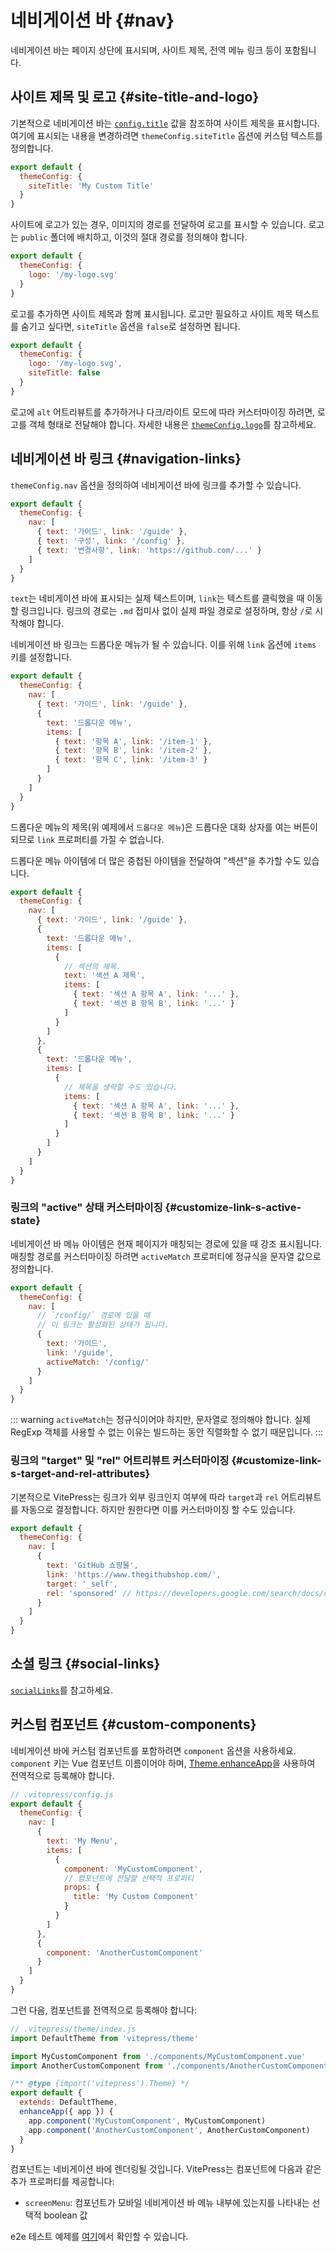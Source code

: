 # 네비게이션 바 {#nav}

네비게이션 바는 페이지 상단에 표시되며, 사이트 제목, 전역 메뉴 링크 등이 포함됩니다.

## 사이트 제목 및 로고 {#site-title-and-logo}

기본적으로 네비게이션 바는 [`config.title`](./site-config#title) 값을 참조하여 사이트 제목을 표시합니다. 여기에 표시되는 내용을 변경하려면 `themeConfig.siteTitle` 옵션에 커스텀 텍스트를 정의합니다.

```js
export default {
  themeConfig: {
    siteTitle: 'My Custom Title'
  }
}
```

사이트에 로고가 있는 경우, 이미지의 경로를 전달하여 로고를 표시할 수 있습니다. 로고는 `public` 폴더에 배치하고, 이것의 절대 경로를 정의해야 합니다.

```js
export default {
  themeConfig: {
    logo: '/my-logo.svg'
  }
}
```

로고를 추가하면 사이트 제목과 함께 표시됩니다. 로고만 필요하고 사이트 제목 텍스트를 숨기고 싶다면, `siteTitle` 옵션을 `false`로 설정하면 됩니다.

```js
export default {
  themeConfig: {
    logo: '/my-logo.svg',
    siteTitle: false
  }
}
```

로고에 `alt` 어트리뷰트를 추가하거나 다크/라이트 모드에 따라 커스터마이징 하려면, 로고를 객체 형태로 전달해야 합니다. 자세한 내용은 [`themeConfig.logo`](./default-theme-config#logo)를 참고하세요.

## 네비게이션 바 링크 {#navigation-links}

`themeConfig.nav` 옵션을 정의하여 네비게이션 바에 링크를 추가할 수 있습니다.

```js
export default {
  themeConfig: {
    nav: [
      { text: '가이드', link: '/guide' },
      { text: '구성', link: '/config' },
      { text: '변경사항', link: 'https://github.com/...' }
    ]
  }
}
```

`text`는 네비게이션 바에 표시되는 실제 텍스트이며, `link`는 텍스트를 클릭했을 때 이동할 링크입니다. 링크의 경로는 `.md` 접미사 없이 실제 파일 경로로 설정하며, 항상 `/`로 시작해야 합니다.

네비게이션 바 링크는 드롭다운 메뉴가 될 수 있습니다. 이를 위해 `link` 옵션에 `items` 키를 설정합니다.

```js
export default {
  themeConfig: {
    nav: [
      { text: '가이드', link: '/guide' },
      {
        text: '드롭다운 메뉴',
        items: [
          { text: '항목 A', link: '/item-1' },
          { text: '항목 B', link: '/item-2' },
          { text: '항목 C', link: '/item-3' }
        ]
      }
    ]
  }
}
```

드롭다운 메뉴의 제목(위 예제에서 `드롭다운 메뉴`)은 드롭다운 대화 상자를 여는 버튼이 되므로 `link` 프로퍼티를 가질 수 없습니다.

드롭다운 메뉴 아이템에 더 많은 중첩된 아이템을 전달하여 "섹션"을 추가할 수도 있습니다.

```js
export default {
  themeConfig: {
    nav: [
      { text: '가이드', link: '/guide' },
      {
        text: '드롭다운 메뉴',
        items: [
          {
            // 섹션의 제목.
            text: '섹션 A 제목',
            items: [
              { text: '섹션 A 항목 A', link: '...' },
              { text: '섹션 B 항목 B', link: '...' }
            ]
          }
        ]
      },
      {
        text: '드롭다운 메뉴',
        items: [
          {
            // 제목을 생략할 수도 있습니다.
            items: [
              { text: '섹션 A 항목 A', link: '...' },
              { text: '섹션 B 항목 B', link: '...' }
            ]
          }
        ]
      }
    ]
  }
}
```

### 링크의 "active" 상태 커스터마이징 {#customize-link-s-active-state}

네비게이션 바 메뉴 아이템은 현재 페이지가 매칭되는 경로에 있을 때 강조 표시됩니다. 매칭할 경로를 커스터마이징 하려면 `activeMatch` 프로퍼티에 정규식을 문자열 값으로 정의합니다.

```js
export default {
  themeConfig: {
    nav: [
      // `/config/` 경로에 있을 때
      // 이 링크는 활성화된 상태가 됩니다.
      {
        text: '가이드',
        link: '/guide',
        activeMatch: '/config/'
      }
    ]
  }
}
```

::: warning
`activeMatch`는 정규식이어야 하지만, 문자열로 정의해야 합니다. 실제 RegExp 객체를 사용할 수 없는 이유는 빌드하는 동안 직렬화할 수 없기 때문입니다.
:::

### 링크의 "target" 및 "rel" 어트리뷰트 커스터마이징 {#customize-link-s-target-and-rel-attributes}

기본적으로 VitePress는 링크가 외부 링크인지 여부에 따라 `target`과 `rel` 어트리뷰트를 자동으로 결정합니다. 하지만 원한다면 이를 커스터마이징 할 수도 있습니다.

```js
export default {
  themeConfig: {
    nav: [
      {
        text: 'GitHub 쇼핑몰',
        link: 'https://www.thegithubshop.com/',
        target: '_self',
        rel: 'sponsored' // https://developers.google.com/search/docs/crawling-indexing/qualify-outbound-links
      }
    ]
  }
}
```

## 소셜 링크 {#social-links}

[`socialLinks`](./default-theme-config#sociallinks)를 참고하세요.

## 커스텀 컴포넌트 {#custom-components}

네비게이션 바에 커스텀 컴포넌트를 포함하려면 `component` 옵션을 사용하세요. `component` 키는 Vue 컴포넌트 이름이어야 하며, [Theme.enhanceApp](../guide/custom-theme#theme-interface)을 사용하여 전역적으로 등록해야 합니다.

```js
// .vitepress/config.js
export default {
  themeConfig: {
    nav: [
      {
        text: 'My Menu',
        items: [
          {
            component: 'MyCustomComponent',
            // 컴포넌트에 전달할 선택적 프로퍼티
            props: {
              title: 'My Custom Component'
            }
          }
        ]
      },
      {
        component: 'AnotherCustomComponent'
      }
    ]
  }
}
```

그런 다음, 컴포넌트를 전역적으로 등록해야 합니다:

```js
// .vitepress/theme/index.js
import DefaultTheme from 'vitepress/theme'

import MyCustomComponent from './components/MyCustomComponent.vue'
import AnotherCustomComponent from './components/AnotherCustomComponent.vue'

/** @type {import('vitepress').Theme} */
export default {
  extends: DefaultTheme,
  enhanceApp({ app }) {
    app.component('MyCustomComponent', MyCustomComponent)
    app.component('AnotherCustomComponent', AnotherCustomComponent)
  }
}
```

컴포넌트는 네비게이션 바에 렌더링될 것입니다. VitePress는 컴포넌트에 다음과 같은 추가 프로퍼티를 제공합니다:

- `screenMenu`: 컴포넌트가 모바일 네비게이션 바 메뉴 내부에 있는지를 나타내는 선택적 boolean 값

e2e 테스트 예제를 [여기](https://github.com/vuejs/vitepress/tree/main/__tests__/e2e/.vitepress)에서 확인할 수 있습니다.
